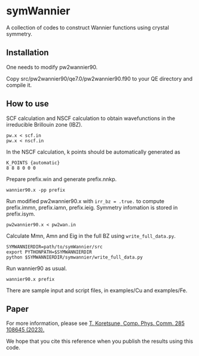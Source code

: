 # symWannier

A collection of codes to construct Wannier functions using crystal symmetry.

## Installation

One needs to modify pw2wannier90.

Copy src/pw2wannier90/qe7.0/pw2wannier90.f90 to your QE directory and compile it.

## How to use

SCF calculation and NSCF calculation to obtain wavefunctions in the irreducible Brillouin zone (IBZ).
```
pw.x < scf.in
pw.x < nscf.in
```
In the NSCF calculation, k points should be automatically generated as
```
K_POINTS {automatic}
8 8 8 0 0 0
```
Prepare prefix.win and generate prefix.nnkp.
```
wannier90.x -pp prefix
```
Run modified pw2wannier90.x with ```irr_bz = .true.``` to compute prefix.immn, prefix.iamn, prefix.ieig. Symmetry infomation is stored in prefix.isym.
```
pw2wannier90.x < pw2wan.in
```
Calculate Mmn, Amn and Eig in the full BZ using ```write_full_data.py```.
```
SYMWANNIERDIR=path/to/symWannier/src
export PYTHONPATH=$SYMWANNIERDIR
python $SYMWANNIERDIR/symwannier/write_full_data.py 
```
Run wannier90 as usual.
```
wannier90.x prefix
```

There are sample input and script files, in examples/Cu and examples/Fe.

## Paper

For more information, please see
[T. Koretsune, Comp. Phys. Comm. 285 108645 (2023).](https://doi.org/10.1016/j.cpc.2022.108645)

We hope that you cite this reference when you publish the results using this code.

